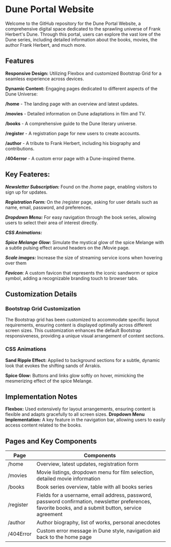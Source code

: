 # Dune Portal Website

Welcome to the GitHub repository for the Dune Portal Website, a comprehensive digital space dedicated to the sprawling universe of Frank Herbert's Dune. Through this portal, users can explore the vast lore of the Dune series, including detailed information about the books, movies, the author Frank Herbert, and much more.

## Features

**Responsive Design:** Utilizing Flexbox and customized Bootstrap Grid for a seamless experience across devices.

**Dynamic Content:** Engaging pages dedicated to different aspects of the Dune Universe: 

**/home** - The landing page with an overview and latest updates.

**/movies** - Detailed information on Dune adaptations in film and TV.

**/books** - A comprehensive guide to the Dune literary universe.

**/register** - A registration page for new users to create accounts.

**/author** - A tribute to Frank Herbert, including his biography and 
contributions.

**/404error** - A custom error page with a Dune-inspired theme.


## Key Feateres: ##

***Newsletter Subscription:*** Found on the /home page, enabling visitors to sign up for updates.

***Registration Form:*** On the /register page, asking for user details such as name, email, password, and preferences.

***Dropdown Menu:*** For easy navigation through the book series, allowing users to select their area of interest directly.

***CSS Animations:*** 

***Spice Melange Glow:*** Simulate the mystical glow of the spice Melange with a subtle pulsing effect around headers on the /Movie page. 

***Scale images:*** Increase the size of streaming service icons when hovering over them

***Favicon***: A custom favicon that represents the iconic sandworm or spice symbol, adding a recognizable branding touch to browser tabs.


## Customization Details
### Bootstrap Grid Customization
The Bootstrap grid has been customized to accommodate specific layout requirements, ensuring content is displayed optimally across different screen sizes. This customization enhances the default Bootstrap responsiveness, providing a unique visual arrangement of content sections.

### CSS Animations
**Sand Ripple Effect:** Applied to background sections for a subtle, dynamic look that evokes the shifting sands of Arrakis.

**Spice Glow:** Buttons and links glow softly on hover, mimicking the mesmerizing effect of the spice Melange.

## Implementation Notes
**Flexbox:** Used extensively for layout arrangements, ensuring content is flexible and adapts gracefully to all screen sizes.
**Dropdown Menu Implementation:** A key feature in the navigation bar, allowing users to easily access content related to the books.

## Pages and Key Components

| Page | Components|
|----------|----------|
| /home | Overview, latest updates, registration form |
| /movies | Movie listings, dropdown menu for film selection, detailed movie information | 
| /books  | 	Book series overview, table with all books series| 
| /register  | 	Fields for a username, email address, password, password confirmation, newsletter preferences, favorite books, and a submit button, service agreement | 
| /author |	Author biography, list of works, personal anecdotes |
| /404Error	| Custom error message in Dune style, navigation aid back to the home page |
